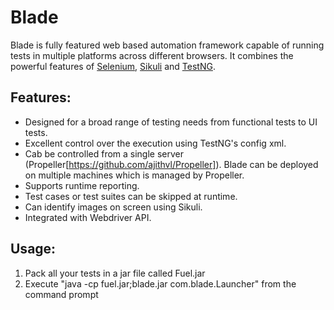 Blade
==========


Blade is fully featured web based automation framework capable of running tests in multiple platforms across different browsers. It combines the powerful features of [Selenium](http://seleniumhq.org/docs/03_webdriver.html), [Sikuli](http://sikuli.org/) and [TestNG](http://testng.org).



Features:
--------

* Designed for a broad range of testing needs from functional tests to UI tests.
* Excellent control over the execution using TestNG's config xml.
* Cab be controlled from a single server (Propeller[https://github.com/ajithvl/Propeller]). Blade can be deployed on multiple machines which is managed by Propeller.
* Supports runtime reporting. 
* Test cases or test suites can be skipped at runtime.
* Can identify images on screen using Sikuli.
* Integrated with Webdriver API.



Usage:
--------

1) Pack all your tests in a jar file called Fuel.jar
2) Execute "java -cp fuel.jar;blade.jar com.blade.Launcher" from the command prompt

